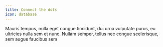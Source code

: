 ```yaml
---
title: Connect the dots
icon: database
---
```

Mauris tempus, nulla eget congue tincidunt, dui urna vulputate purus, eu ultricies nulla sem et nunc. Nullam semper, tellus nec congue scelerisque, sem augue faucibus sem